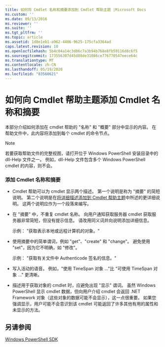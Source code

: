 ```yaml
---
title: 如何将 Cmdlet 名称和摘要添加到 Cmdlet 帮助主题 |Microsoft Docs
ms.custom: ''
ms.date: 09/13/2016
ms.reviewer: ''
ms.suite: ''
ms.tgt_pltfrm: ''
ms.topic: article
ms.assetid: 1d0e1eb1-a962-4406-9625-175cfa3364ad
caps.latest.revision: 10
ms.openlocfilehash: 5b4c04a14c3d86c7a3b94b768e8fb59116d8c6f5
ms.sourcegitcommit: 173556307d45d88de31086ce776770547eece64c
ms.translationtype: MT
ms.contentlocale: zh-CN
ms.lasthandoff: 05/19/2020
ms.locfileid: "83560621"
---
```

# <a name="how-to-add-the-cmdlet-name-and-synopsis-to-a-cmdlet-help-topic"></a>如何向 Cmdlet 帮助主题添加 Cmdlet 名称和摘要

本部分介绍如何添加在 cmdlet 帮助的 "名称" 和 "概要" 部分中显示的内容。 在帮助文件中，此内容将添加到每个 cmdlet 的命令节点。

> [!NOTE]
> 若要获取帮助文件的完整视图，请打开位于 Windows PowerShell 安装目录中的 dll-Help 文件之一。 例如，dll-Help 文件包含多个 Windows PowerShell cmdlet 的内容，则不会。

### <a name="to-add-the-cmdlet-name-and-a-synopsis"></a>添加 Cmdlet 名称和摘要

- Cmdlet 帮助可以为 cmdlet 显示两个描述。 第一个说明是称为 "摘要" 的简短说明。 第二个说明是在[将详细描述添加到 Cmdlet 帮助主题](./how-to-add-a-cmdlet-description.md)中所述的更详细说明。 这两个说明应作为一个段落来编写。

- 在 "摘要" 中，不重复 cmdlet 名称。 向用户通知获取服务器 cmdlet 获取服务器非常简短，但没有提示信息。 请改用同义词并向说明添加详细信息。

  示例： "获取表示本地或远程计算机的对象。"

- 使用摘要中的简单谓词，例如 "get"、"create" 和 "change"。 避免使用 "set"，因为它不明确，如 "修改"。

  示例： "获取有关文件中 Authenticode 签名的信息。"

- 写入活动的语音。 例如，"使用 TimeSpan 对象 ..."比 "可使用 TimeSpan 对象 ..." 更清晰。

- 描述用于获取对象的 cmdlet 时，应避免出现 "显示" 谓词。 虽然 Windows PowerShell 显示 cmdlet 数据，但向用户介绍 cmdlet 会返回 .NET Framework 对象（这些对象的数据可能不会显示），这一点很重要。 如果您强调显示，用户可能不会意识到该 cmdlet 可能返回了许多其他有用的属性和未显示的方法。

## <a name="see-also"></a>另请参阅

 [Windows PowerShell SDK](../windows-powershell-reference.md)
